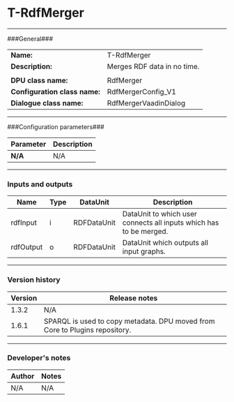 # T-RdfMerger #
----------

###General###

|                              |                                                                             |
|------------------------------|-----------------------------------------------------------------------------|
|**Name:**                     |T-RdfMerger                                                               |
|**Description:**              |Merges RDF data in no time. |
|                              |                                                                             |
|**DPU class name:**           |RdfMerger                                                                 | 
|**Configuration class name:** |RdfMergerConfig_V1                             |
|**Dialogue class name:**      |RdfMergerVaadinDialog                      |

***

###Configuration parameters###

|Parameter                                       |Description                                                              |                                                        
|------------------------------------------------|-------------------------------------------------------------------------|
|**N/A**                                         |N/A                |

***

### Inputs and outputs ###

|Name         |Type           |DataUnit     |Description             |
|-------------|---------------|-------------|------------------------|
|rdfInput     |i              |RDFDataUnit  |DataUnit to which user connects all inputs which has to be merged. |  
|rdfOutput    |o              |RDFDataUnit  |DataUnit which outputs all input graphs. |

***

### Version history ###

|Version          |Release notes               |
|-----------------|----------------------------|
|1.3.2            |N/A                         |                                
|1.6.1            |SPARQL is used to copy metadata. DPU moved from Core to Plugins repository. |

***

### Developer's notes ###

|Author           |Notes                           |
|-----------------|--------------------------------|
|N/A              |N/A                             | 
